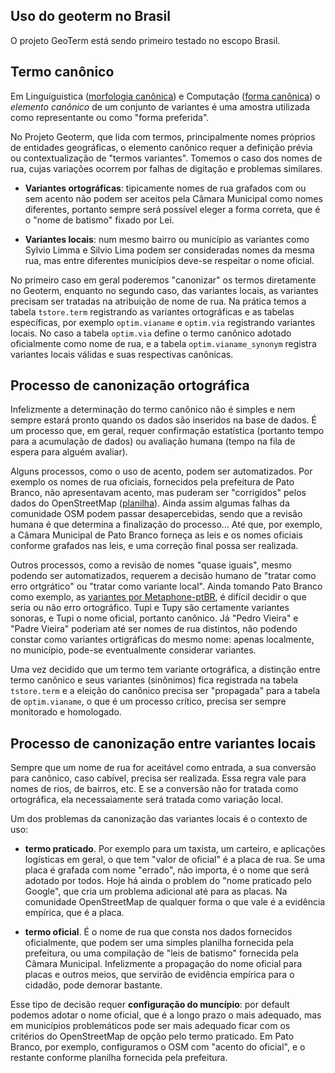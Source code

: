## Uso do geoterm no Brasil

O projeto GeoTerm está sendo primeiro testado no escopo Brasil.

## Termo canônico

Em Linguíguistica ([morfologia canônica](https://en.wikipedia.org/wiki/Lemma_%28morphology%29))
e Computação ([forma canônica](https://en.wikipedia.org/wiki/Canonical_form)) o *elemento canônico*
de um conjunto de variantes é uma amostra utilizada como representante ou como "forma preferida". 

No Projeto Geoterm, que lida com termos, principalmente nomes próprios de entidades geográficas,
o elemento canônico requer a definição prévia ou contextualização de "termos variantes".
Tomemos o caso dos nomes de rua, cujas variações ocorrem por falhas de digitação e problemas similares.

* **Variantes ortográficas**: tipicamente nomes de rua grafados com ou sem acento não podem ser aceitos pela Câmara Municipal como nomes diferentes, portanto sempre será possível eleger a forma correta, que é o "nome de batismo" fixado por Lei.

* **Variantes locais**: num mesmo bairro ou município as variantes como Sylvio Limma e Silvio Lima podem ser consideradas nomes da mesma rua, mas entre diferentes municípios deve-se respeitar o nome oficial.

No primeiro caso em geral poderemos "canonizar" os termos diretamente no Geoterm, enquanto no segundo caso, das variantes locais, 
as variantes precisam ser tratadas na atribuição de nome de rua. 
Na prática temos a tabela `tstore.term` registrando as variantes ortográficas e as tabelas específicas, 
por exemplo `optim.vianame` e `optim.via` registrando variantes locais. 
No caso a tabela `optim.via` define o termo canônico adotado oficialmente como nome de rua,
e a tabela `optim.vianame_synonym` registra variantes locais válidas e suas respectivas canônicas. 

## Processo de canonização ortográfica

Infelizmente a determinação do termo canônico não é simples e nem sempre estará pronto quando os dados
são inseridos na base de dados. É um processo que, em geral, requer confirmação estatística (portanto tempo para a acumulação de dados)
ou avaliação humana (tempo na fila de espera para alguém avaliar).

Alguns processos, como o uso de acento, podem ser automatizados. Por exemplo os nomes de rua oficiais,
fornecidos pela prefeitura de Pato Branco, não apresentavam acento, mas puderam ser "corrigidos" pelos 
dados do OpenStreetMap ([planilha](https://docs.google.com/spreadsheets/d/1jxlR0hBPiEwxkGYoULQjTwQasXpOId62Mndo3FhyBTU/)).
Ainda assim algumas falhas da comunidade OSM podem passar desapercebidas, 
sendo que a revisão humana é que determina a finalização do processo... Até que, por exemplo, a
Câmara Municipal de Pato Branco forneça as leis e os nomes oficiais conforme grafados nas leis, 
e uma correção final possa ser realizada.

Outros processos, como a revisão de nomes "quase iguais", mesmo podendo ser automatizados,
requerem a decisão humano de "tratar como erro ortgrático" ou "tratar como variante local".
Ainda tomando Pato Branco como exemplo,
as [variantes por Metaphone-ptBR](https://docs.google.com/spreadsheets/d/1hdK_3DH-fuq888iAu2CVtub2IMBZJFBOkB-ob2vCvXU/),
é difícil decidir o que seria ou não erro ortográfico. Tupi e Tupy são certamente variantes sonoras, e Tupi o nome oficial,
portanto canônico. Já "Pedro Vieira" e "Padre Vieira" poderiam até ser nomes de rua distintos, não podendo constar como variantes
ortigráficas do mesmo nome: apenas localmente, no município, pode-se eventualmente considerar variantes.

Uma vez decidido que um termo tem variante ortográfica, a distinção entre termo canônico e seus variantes (sinônimos) 
fica registrada na tabela `tstore.term`  e a eleição do canônico precisa
ser "propagada" para a tabela de `optim.vianame`, o que é um processo crítico, precisa ser sempre monitorado e homologado.

## Processo de canonização entre variantes locais

Sempre que um nome de rua for aceitável como entrada, a sua conversão para canônico, caso cabível, precisa ser realizada.
Essa regra vale para nomes de rios, de bairros, etc. E se a conversão não for tratada como ortográfica, ela necessaiamente
será tratada como variação local.

Um dos problemas da canonização das variantes locais é o contexto de uso: 

* **termo praticado**. Por exemplo para um taxista, um carteiro, e aplicações logísticas em geral, o que tem "valor de oficial" é a placa de rua. Se uma placa é grafada com nome "errado", não importa, é o nome que será adotado por todos. Hoje há ainda o problem do "nome praticado pelo Google", que cria um problema adicional até para as placas.  Na comunidade OpenStreetMap de qualquer forma o que vale é a evidência empírica, que é a placa.

 * **termo oficial**. É o nome de rua que consta nos dados fornecidos oficialmente, que podem ser uma simples planilha fornecida pela prefeitura, ou uma compilação de "leis de batismo" fornecida pela Câmara Municipal. Infelizmente a propagação do nome oficial para placas e outros meios, que servirão de evidência empírica para o cidadão, pode demorar bastante. 
 
Esse tipo de decisão requer **configuração do muncípio**: por default podemos adotar o nome oficial, que é a longo prazo o mais adequado, mas em municípios problemáticos pode ser mais adequado ficar com  os critérios do OpenStreetMap de opção pelo termo praticado. Em Pato Branco, por exemplo, configuramos o OSM com "acento do oficial", e o restante conforme planilha fornecida pela prefeitura.
 
 
